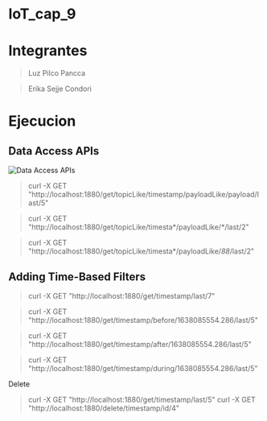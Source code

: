 # IoT_cap_9
# Integrantes
> Luz Pilco Pancca 

> Erika Sejje Condori

# Ejecucion

## Data Access APIs
![Data Access APIs](https://github.com/esejjec/IoT_Cap9/main/img/figure10.png?raw=true)

> curl -X GET "http://localhost:1880/get/topicLike/timestamp/payloadLike/payload/last/5"

> curl -X GET "http://localhost:1880/get/topicLike/timesta*/payloadLike/*/last/2"

> curl -X GET "http://localhost:1880/get/topicLike/timesta*/payloadLike/*88*/last/2"

## Adding Time-Based Filters

> curl -X GET "http://localhost:1880/get/timestamp/last/7"

> curl -X GET "http://localhost:1880/get/timestamp/before/1638085554.286/last/5"

> curl -X GET "http://localhost:1880/get/timestamp/after/1638085554.286/last/5"

> curl -X GET "http://localhost:1880/get/timestamp/during/1638085554.286/last/5"

Delete

> curl -X GET "http://localhost:1880/get/timestamp/last/5"
> curl -X GET "http://localhost:1880/delete/timestamp/id/4"
